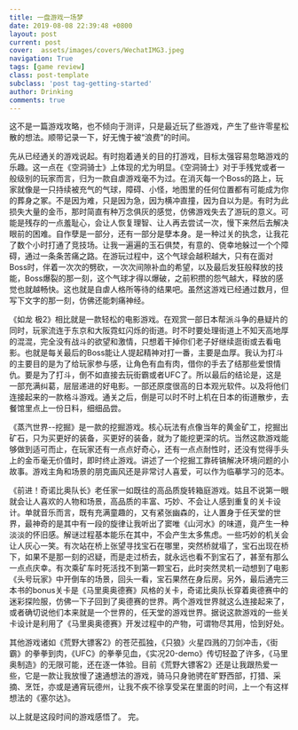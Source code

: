 ```yaml
---
title: 一盘游戏一场梦
date: 2019-08-08 22:39:48 +0800
layout: post
current: post
cover:  assets/images/covers/WechatIMG3.jpeg
navigation: True
tags: [game review]
class: post-template
subclass: 'post tag-getting-started'
author: Drinking
comments: true
---
```


这不是一篇游戏攻略，也不倾向于测评，只是最近玩了些游戏，产生了些许零星松散的想法。顺带记录一下，好无愧于被“浪费”的时间。

先从已经通关的游戏说起。有时抱着通关的目的打游戏，目标太强容易忽略游戏的乐趣。这一点在《空洞骑士》上体现的尤为明显。《空洞骑士》对于手残党或者一般级别的玩家而言，归为一款自虐游戏毫不为过。在消灭每一个Boss的路上，玩家就像是一只持续被充气的气球，障碍、小怪，地图里的任何位置都有可能成为你的葬身之冢。不是因为难，只是因为急，因为横冲直撞，因为自以为是。有时为此损失大量的金币，那时简直有种万念俱灰的感觉，仿佛游戏失去了游玩的意义。可能是残存的一点羞耻心，会让人恢复理智、让人再去尝试一次，慢下来然后去解决眼前的困难。自作孽是一部分，还有一部分是孽本身。是一种过关的执念，让我花了数个小时打通了竞技场。让我一遍遍的玉石俱焚，有意的、侥幸地躲过一个个障碍，通过一条条苦痛之路。在游玩过程中，这个气球会越积越大，只有在面对Boss时，伴着一次次的劈砍，一次次间隙补血的希望，以及最后发狂般释放的技能，Boss爆裂的那一刻，这个气球才得以爆破，之前积攒的怨气越大，释放的感觉也就越畅快。这也就是自虐人格所等待的结果吧。虽然这游戏已经通过数月，但写下文字的那一刻，仿佛还能刺痛神经。

《如龙 极2》相比就是一款轻松的电影游戏。在观赏一部日本帮派斗争的悬疑片的同时，玩家流连于东京和大阪霓虹闪烁的街道。时不时要处理街道上不知天高地厚的混混，完全没有战斗的欲望和激情，只想着干掉你们老子好继续逛街或去看电影。也就是每关最后的Boss能让人提起精神对打一番，主要是血厚。我认为打斗的主要目的是为了给玩家参与感，让角色有血有肉，借你的手去了结那些爱恨情仇。要是为了打斗，倒不如直接去玩街霸或者UFC了。所以最后的结论是，这是一部充满纠葛，层层递进的好电影。一部还原度很高的日本观光软件。以及将他们连接起来的一款格斗游戏。通关之后，倒是可以时不时上机在日本的街道散步，去餐馆里点上一份日料，细细品尝。

《蒸汽世界--挖掘》是一款的挖掘游戏。核心玩法有点像当年的黄金矿工，挖掘出矿石，只为买更好的装备，买更好的装备，就为了能挖更深的坑。当然这款游戏能够做到适可而止，在玩家还有一点点好奇心，还有一点点耐性时，还没有觉得手头上的金币毫无价值时，即时终止游戏。讲述了一个挖掘工靠砖镐解决环境问题的小故事。游戏主角和场景的朋克画风还是非常讨人喜爱，可以作为临摹学习的范本。

《前进！奇诺比奥队长》老任家一如既往的高品质旋转箱庭游戏。姑且不说第一眼就会让人喜欢的人物和场景，高品质的丰富、巧妙、不会让人感到重复的关卡设计。单就音乐而言，既有充满童趣的，又有紧张幽森的，让人置身于任天堂的世界，最神奇的是其中有一段的旋律让我听出了窦唯《山河水》的味道，竟产生一种淡淡的怀旧感。解谜过程基本能乐在其中，不会产生太多焦虑。一些巧妙的机关会让人灰心一笑。有次站在桥上张望寻找宝石在哪里，突然桥就塌了，宝石出现在桥下，如果不是那一刻的迟疑，而是走过桥去，就永远也看不到宝石了，甚至有那么一点点庆幸。有次乘矿车时死活找不到第一颗宝石，此时突然灵机一动想到了电影《头号玩家》中开倒车的场景，回头一看，宝石果然在身后房。另外，最后通完三本书的bonus关卡是《马里奥奥德赛》风格的关卡，奇诺比奥队长穿着奥德赛中的迷彩探险服，仿佛一下子回到了奥德赛的世界。两个游戏世界就这么连接起来了，或者确切说他们本来就是一个世界的，任天堂的游戏世界。据说这款游戏的一些关卡设计是利用了《马里奥奥德赛》开发过程中的产物，可谓物尽其用，恰到好处。

其他游戏诸如《荒野大镖客2》的苍茫孤独，《只狼》火星四溅的刀剑冲击，《街霸》的拳拳到肉，《UFC》的拳拳见血，《实况20-demo》传切轻盈了许多，《马里奥制造》的无限可能，还在逐一体验。目前《荒野大镖客2》还是让我跟热爱一些，它是一款让我放慢了速通想法的游戏，骑马只身驰骋在旷野西部，打猎、采摘、烹饪，亦或是通宵玩德州，让我不疾不徐享受呆在里面的时间，上一个有这样想法的《塞尔达》。

以上就是这段时间的游戏感悟了。
完。